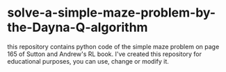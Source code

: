 # solve-a-simple-maze-problem-by-the-Dayna-Q-algorithm
this repository contains python code of the simple maze problem on page 165 of Sutton and Andrew's RL book. I've created this repository for educational purposes, you can use, change or modify it.
